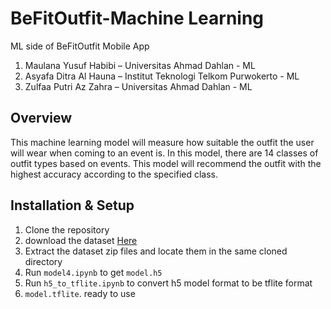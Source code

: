 # BeFitOutfit-Machine Learning
ML side of BeFitOutfit Mobile App
1. Maulana Yusuf Habibi – Universitas Ahmad Dahlan - ML
2. Asyafa Ditra Al Hauna – Institut Teknologi Telkom Purwokerto - ML
3. Zulfaa Putri Az Zahra – Universitas Ahmad Dahlan - ML

## Overview 
This machine learning model will measure how suitable the outfit the user will wear when coming to an event is. In this model, there are 14 classes of outfit types based on events. This model will recommend the outfit with the highest accuracy according to the specified class.

## Installation & Setup
1. Clone the repository
2. download the dataset [Here](https://github.com/fedebecat/Fashion4Events)
3. Extract the dataset zip files and locate them in the same cloned directory
4. Run `model4.ipynb` to get `model.h5`
5. Run `h5_to_tflite.ipynb` to convert h5 model format to be tflite format
6. `model.tflite`. ready to use

